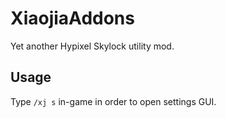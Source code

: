 # XiaojiaAddons
Yet another Hypixel Skylock utility mod.

## Usage
Type `/xj s` in-game in order to open settings GUI.
